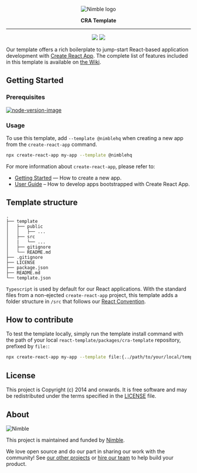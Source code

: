 <p align="center">
  <img alt="Nimble logo" src="https://assets.nimblehq.co/logo/light/logo-light-text-320.png" />
</p>

<p align="center">
  <strong>CRA Template</strong>
</p>


---

<p align="center">
  <a href="https://www.npmjs.com/package/@nimblehq/cra-template"><img src="https://badgen.net/npm/v/@nimblehq/cra-template" /></a>
  <a href="https://www.npmjs.com/package/@nimblehq/cra-template"><img src="https://badgen.net/npm/dy/@nimblehq/cra-template" /></a>
</p>

Our template offers a rich boilerplate to jump-start React-based application development with [Create React App](https://github.com/facebook/create-react-app).
The complete list of features included in this template is available on [the Wiki](https://github.com/nimblehq/react-templates/wiki).

## Getting Started

### Prerequisites

[![node-version-image](https://img.shields.io/badge/node-16.14.2-brightgreen.svg)](https://nodejs.org/download/release/v16.14.2/)

### Usage

To use this template, add `--template @nimblehq` when creating a new app from the `create-react-app` command.

```sh
npx create-react-app my-app --template @nimblehq
```

For more information about `create-react-app`, please refer to:

- [Getting Started](https://create-react-app.dev/docs/getting-started) — How to create a new app.
- [User Guide](https://create-react-app.dev) – How to develop apps bootstrapped with Create React App.

## Template structure

```
.
├── template
│   ├── public
│   │   ├── ...
│   ├── src
│   |   └── ...
│   ├── gitignore
│   └── README.md
├── .gitignore
├── LICENSE
├── package.json
├── README.md
└── template.json
```

`Typescript` is used by default for our React applications.
With the standard files from a non-ejected `create-react-app` project, this template adds a folder structure in `/src` that follows our [React Convention](https://nimblehq.co/compass/development/code-conventions/javascript/react/#project-structure).

## How to contribute

To test the template locally, simply run the template install command with the path of your local `react-template/packages/cra-template` repository, prefixed by `file:`:

```sh
npx create-react-app my-app --template file:{../path/to/your/local/template/repo}
```

## License

This project is Copyright (c) 2014 and onwards.
It is free software and may be redistributed under the terms specified in the [LICENSE] file.

[LICENSE]: /LICENSE

## About

![Nimble](https://assets.nimblehq.co/logo/dark/logo-dark-text-160.png)

This project is maintained and funded by [Nimble](https://nimblehq.co).

We love open source and do our part in sharing our work with the community!
See [our other projects][community] or [hire our team][hire] to help build your product.

[community]: https://github.com/nimblehq
[hire]: https://nimblehq.co/
